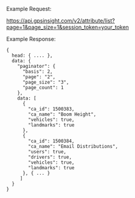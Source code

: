 Example Request:

https://api.gpsinsight.com/v2/attribute/list?page=1&page_size=1&session_token=your_token

Example Response:

    {
      head: { .... },
      data: {
        "paginator": {
          "basis": 2,
          "page": "2",
          "page_size": "3",
          "page_count": 1
        },
        data: [
          {
            "ca_id": 1500383,
            "ca_name": "Boom Height",
            "vehicles": true,
            "landmarks": true
          },
          {
            "ca_id": 1500384,
            "ca_name": "Email Distributions",
            "users": true,
            "drivers": true,
            "vehicles": true,
            "landmarks": true
          }, { ... }
         ]
      }
    }
